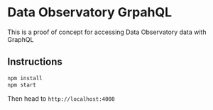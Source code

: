 # Data Observatory GrpahQL 

This is a proof of concept for accessing Data Observatory data with GraphQL

## Instructions 

```bash
npm install 
npm start
```

Then head to ```http://localhost:4000```
